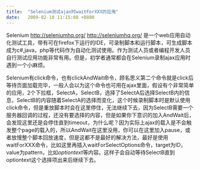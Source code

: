 ```yaml
---
title:  "Selenium测试ajax时waitForXXX的应用"
date:   2009-02-10 11:15:08 +0800
---
```


Selenium http://seleniumhq.org/ http://seleniumhq.org/  是一个web应用自动化测试工具，带有可在firefox下运行的IDE，可录制脚本和运行脚本，可生成脚本成为c#,java，php等代码作为自动化测试使用。作为测试人员或者编程开发人员自行测试应用功能非常有用。但是，初学者通常都会在Selenium录制ajax应用时遇到一个小麻烦。

Selenium有click命令，也有clickAndWait命令，顾名思义第二个命令就是click后等待页面加载完毕，一般人会以为这个命令也可用在ajax里面，假设有个非常简单的应用，2个下拉框，SelectA，SelectB，选择了SelectA后选择SelectB内的信息，SelectB的内容随着SelectA的选择而变化，这个时候录制脚本时是默认使用click命令，但是重放脚本时会在这里停住，无法继续下去，因为SelectB需要一个服务器回调的过程，还没有要选择的内容，但是如果你下意识的加入AndWait后，会发现这里还是会停住直到timeout，为什么呢？因为实际上ajax的载入是不会触发整个page的载入的，所以AndWait在这里没用，你可以在这里加入pause，或者放慢整个脚本回放速度，但是这都不是最好的解决方法，最好是使用waitForXXX命令，比如这里再插入waitForSelectOptions命令，target为ID，value为pattern，比如*optiontext*等内容。这样子会自动等待SelectB直到optiontext这个选择项出来后继续下去。

